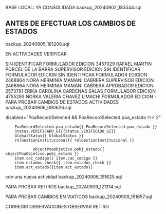 BASE LOCAL: YA CONSOLIDADA
backup_20240902_183544.sql

## ANTES DE EFECTUAR LOS CAMBIOS DE ESTADOS
backup_20240905_181206.sql

EN ACTIVIDADES VERIFICAR
        <!-- ENVIA A VERIFICADO POR GI DE 7 - 17 -->
        <!-- F - 21 -->
        <!-- <global-icon-tool-tip
          v-if="([2,8].includes(objectPoaObjetivo.pobj_estado) && [1,2,3].includes(item.cac_codigo))
            && item.estados_check != 4 && item.act_estado === 7 && rolGestionInstitucional.formulador== 1 "
          @click="sendComponentChangeStatusInd(17, item)"
          tooltip="Aprobar Gestión Institucional"
          prepend-icon="mdi-file-send"
          iconColor="#a250e3"
          toolTipColor="#a250e3"
        ></global-icon-tool-tip> -->
        

SIN IDENTIFICAR						FORMULADOR 	EDICION
3457029		RAFAEL MARTIN PORCEL DE LA BARRA	SUPERVISOR 	EDICION
SIN IDENTIFICAR						FORMULADOR 	EDICION
SIN IDENTIFICAR						FORMULADOR 	EDICION
2468864		NORA HERMINIA MAMANI CABRERA		SUPERVISOR 	EDICION
2468864		NORA HERMINIA MAMANI CABRERA		APROBADOR 	EDICION
2573781		ERIKA CAROLINA CARDENAS SALAS		FORMULADOR 	EDICION
4755293		NORKA VALERIA CHAVEZ LIMACHI		FORMULADOR 	EDICION 
-PARA PROBAR CAMBIOS DE ESTADOS ACTIVIDADES
backup_20240906_090626.sql

disabled="PoaRecordSelected && PoaRecordSelected.poa_estado !== 2"
        
        PoaRecordSelected.poa_estado{{ PoaRecordSelected.poa_estado }}
        Status.VERIFICADO_GI{{Status.VERIFICADO_GI}}
        GlobalStatus{{ GlobalStatus }}
        rolGestionInstitucional{{ rolGestionInstitucional }}
        
                objectPoaObjetivo.pobj_estado{{ objectPoaObjetivo.pobj_estado }}
        item.cac_codigo{{ item.cac_codigo }}
        item.estados_check{{ item.estados_check }}
        item.act_estado{{item.act_estado}}
        
con una nueva actividad
backup_20240906_151625.sql

PARA PROBAR RETIROS
backup_20240909_121314.sql

PARA PROBAR CAMBIOS EN VIATICOS
backup_20240909_151657.sql






CORREGIR OBSERVACIONES 
OBSERVAR RETIRO
